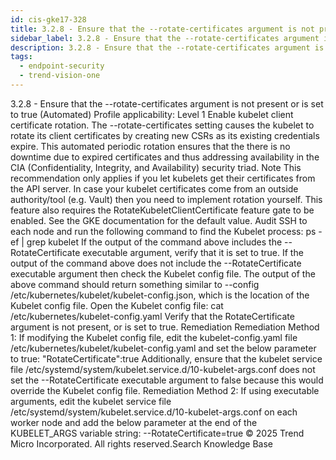```yaml
---
id: cis-gke17-328
title: 3.2.8 - Ensure that the --rotate-certificates argument is not present or is set to true (Automated)
sidebar_label: 3.2.8 - Ensure that the --rotate-certificates argument is not present or is set to true (Automated)
description: 3.2.8 - Ensure that the --rotate-certificates argument is not present or is set to true (Automated)
tags:
  - endpoint-security
  - trend-vision-one
---
```


 3.2.8 - Ensure that the --rotate-certificates argument is not present or is set to true (Automated) Profile applicability: Level 1 Enable kubelet client certificate rotation. The --rotate-certificates setting causes the kubelet to rotate its client certificates by creating new CSRs as its existing credentials expire. This automated periodic rotation ensures that the there is no downtime due to expired certificates and thus addressing availability in the CIA (Confidentiality, Integrity, and Availability) security triad. Note This recommendation only applies if you let kubelets get their certificates from the API server. In case your kubelet certificates come from an outside authority/tool (e.g. Vault) then you need to implement rotation yourself. This feature also requires the RotateKubeletClientCertificate feature gate to be enabled. See the GKE documentation for the default value. Audit SSH to each node and run the following command to find the Kubelet process: ps -ef | grep kubelet If the output of the command above includes the --RotateCertificate executable argument, verify that it is set to true. If the output of the command above does not include the --RotateCertificate executable argument then check the Kubelet config file. The output of the above command should return something similar to --config /etc/kubernetes/kubelet/kubelet-config.json, which is the location of the Kubelet config file. Open the Kubelet config file: cat /etc/kubernetes/kubelet-config.yaml Verify that the RotateCertificate argument is not present, or is set to true. Remediation Remediation Method 1: If modifying the Kubelet config file, edit the kubelet-config.yaml file /etc/kubernetes/kubelet/kubelet-config.yaml and set the below parameter to true: "RotateCertificate":true Additionally, ensure that the kubelet service file /etc/systemd/system/kubelet.service.d/10-kubelet-args.conf does not set the --RotateCertificate executable argument to false because this would override the Kubelet config file. Remediation Method 2: If using executable arguments, edit the kubelet service file /etc/systemd/system/kubelet.service.d/10-kubelet-args.conf on each worker node and add the below parameter at the end of the KUBELET_ARGS variable string: --RotateCertificate=true © 2025 Trend Micro Incorporated. All rights reserved.Search Knowledge Base